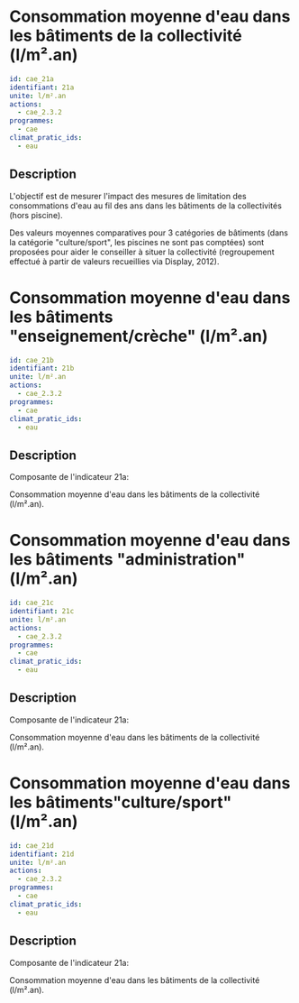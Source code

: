# Consommation moyenne d'eau dans les bâtiments de la collectivité (l/m².an)
```yaml
id: cae_21a
identifiant: 21a
unite: l/m².an
actions:
  - cae_2.3.2
programmes:
  - cae
climat_pratic_ids:
  - eau
```
## Description
L'objectif est de mesurer l'impact des mesures de limitation des consommations d'eau au fil des ans dans les bâtiments de la collectivités (hors piscine).

Des valeurs moyennes comparatives pour 3 catégories de bâtiments (dans la catégorie "culture/sport", les piscines ne sont pas comptées) sont proposées pour aider le conseiller à situer la collectivité (regroupement effectué à partir de valeurs recueillies via Display, 2012).




# Consommation moyenne d'eau dans les bâtiments "enseignement/crèche" (l/m².an)
```yaml
id: cae_21b
identifiant: 21b
unite: l/m².an
actions:
  - cae_2.3.2
programmes:
  - cae
climat_pratic_ids:
  - eau
```
## Description
Composante de l'indicateur 21a:

Consommation moyenne d'eau dans les bâtiments de la collectivité (l/m².an).




# Consommation moyenne d'eau dans les bâtiments "administration" (l/m².an)
```yaml
id: cae_21c
identifiant: 21c
unite: l/m².an
actions:
  - cae_2.3.2
programmes:
  - cae
climat_pratic_ids:
  - eau
```
## Description
Composante de l'indicateur 21a:

Consommation moyenne d'eau dans les bâtiments de la collectivité (l/m².an).




# Consommation moyenne d'eau dans les bâtiments"culture/sport" (l/m².an)
```yaml
id: cae_21d
identifiant: 21d
unite: l/m².an
actions:
  - cae_2.3.2
programmes:
  - cae
climat_pratic_ids:
  - eau
```
## Description
Composante de l'indicateur 21a:

Consommation moyenne d'eau dans les bâtiments de la collectivité (l/m².an).




